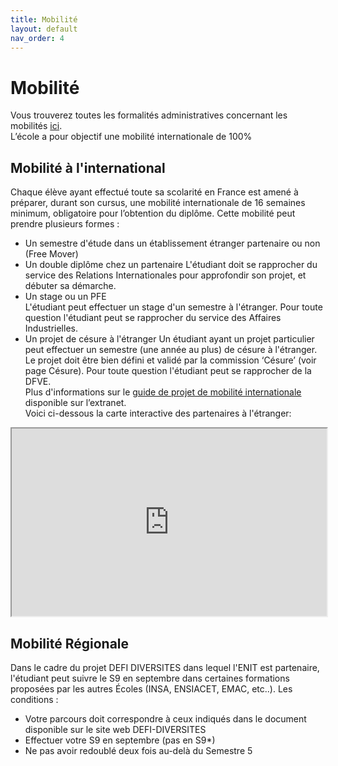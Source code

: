 ```yaml
---
title: Mobilité
layout: default
nav_order: 4
---
```


# Mobilité
Vous trouverez toutes les formalités administratives concernant les mobilités [ici](https://www.enit.fr/fr/relations-internationales/partir-a-l-etranger.html).  
L’école a pour objectif une mobilité internationale de 100%

## Mobilité à l'international
Chaque élève ayant effectué toute sa scolarité en France est amené à préparer, durant son cursus, une mobilité internationale de 16 semaines minimum, obligatoire pour l’obtention du diplôme. Cette mobilité peut prendre plusieurs formes :
- Un semestre d'étude dans un établissement étranger partenaire ou non (Free Mover)
- Un double diplôme chez un partenaire
L'étudiant doit se rapprocher du service des Relations Internationales pour approfondir son projet, et débuter sa démarche.
- Un stage ou un PFE</li>
L'étudiant peut effectuer un stage d'un semestre à l'étranger. Pour toute question l'étudiant peut se rapprocher du service des Affaires Industrielles.
- Un projet de césure à l'étranger
Un étudiant ayant un projet particulier peut effectuer un semestre (une année au plus) de césure à l'étranger. Le projet doit être bien défini et validé par la commission ‘Césure’ (voir page Césure). Pour toute question l'étudiant peut se rapprocher de la DFVE.  
Plus d'informations sur le [guide de projet de mobilité internationale](https://www.enit.fr/_attachments/inscription-et-reinscription-accordeon/Guide%2520mobilit%25C3%25A9%2520internationale-v2019-d%25C3%25A9finitif.pdf?download=true) disponible sur l’extranet.  
Voici ci-dessous la carte interactive des partenaires à l'étranger:  

<iframe src="https://www.google.com/maps/d/embed?mid=1W5hxim0cP0159C2jeMgJdzbDpRE" width="100%" height="300"></iframe>

## Mobilité Régionale
Dans le cadre du projet DEFI DIVERSITES dans lequel l'ENIT est partenaire, l'étudiant peut suivre le S9 en septembre dans certaines formations proposées par les autres Écoles (INSA, ENSIACET, EMAC, etc..). Les conditions :
- Votre parcours doit correspondre à ceux indiqués dans le document disponible sur le site web DEFI-DIVERSITES
- Effectuer votre S9 en septembre (pas en S9*)
- Ne pas avoir redoublé deux fois au-delà du Semestre 5
